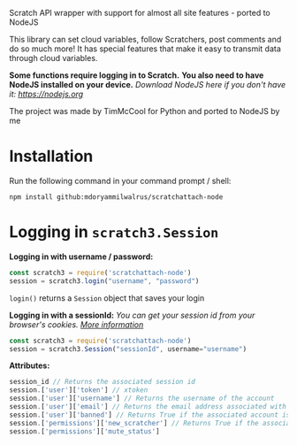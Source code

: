 Scratch API wrapper with support for almost all site features - ported to NodeJS

This library can set cloud variables, follow Scratchers, post comments and do so much more! It has special features that make it easy to transmit data through cloud variables.

**Some functions require logging in to Scratch.**
**You also need to have NodeJS installed on your device.**
*Download NodeJS here if you don't have it: https://nodejs.org*

The project was made by TimMcCool for Python and ported to NodeJS by me

# Installation

Run the following command in your command prompt / shell:
```
npm install github:mdoryammilwalrus/scratchattach-node
```

# Logging in  `scratch3.Session`

**Logging in with username / password:**

```js
const scratch3 = require('scratchattach-node')
session = scratch3.login("username", "password")
```

`login()` returns a `Session` object that saves your login

**Logging in with a sessionId:**
*You can get your session id from your browser's cookies. [More information](about:blank)*

```js
const scratch3 = require('scratchattach-node')
session = scratch3.Session("sessionId", username="username")
```

**Attributes:**
```js
session_id // Returns the associated session id
session.['user']['token'] // xtoken
session.['user']['username'] // Returns the username of the account
session.['user']['email'] // Returns the email address associated with the account
session.['user']['banned'] // Returns True if the associated account is banned
session.['permissions']['new_scratcher'] // Returns True if the associated account is a New Scratcher
session.['permissions']['mute_status']
```
